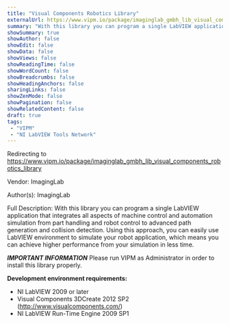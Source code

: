 ```yaml
---
title: "Visual Components Robotics Library"
externalUrl: https://www.vipm.io/package/imaginglab_gmbh_lib_visual_components_robotics_library
summary: "With this library you can program a single LabVIEW application that integrates all aspects of machine control and automation simulation from part handling and robot control to advanced path generation and collision detection."
showSummary: true
showAuthor: false
showEdit: false
showData: false
showViews: false
showReadingTime: false
showWordCount: false
showBreadcrumbs: false
showHeadingAnchors: false
sharingLinks: false
showZenMode: false
showPagination: false
showRelatedContent: false
draft: true
tags:
 - "VIPM"
 - "NI LabVIEW Tools Network"
---
```


Redirecting to https://www.vipm.io/package/imaginglab_gmbh_lib_visual_components_robotics_library

Vendor: ImagingLab

Author(s): ImagingLab
 
Full Description:
With this library you can program a single LabVIEW application that integrates all aspects of machine control and automation simulation from part handling and robot control to advanced path generation and collision detection. Using this approach, you can easily use LabVIEW environment to simulate your robot application, which means you can achieve higher performance from your simulation in less time.

***IMPORTANT INFORMATION***
Please run VIPM as Administrator in order to install this library properly.

**Development environment requirements:**
- NI LabVIEW 2009 or later
- Visual Components 3DCreate 2012 SP2 (http://www.visualcomponents.com/)
- NI LabVIEW Run-Time Engine 2009 SP1